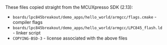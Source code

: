 These files copied straight from the MCUXpresso SDK (2.13):

* `boards/lpc845breakout/demo_apps/hello_world/armgcc/flags.cmake` - compiler flags
* `boards/lpc845breakout/demo_apps/hello_world/armgcc/LPC845_flash.ld` - linker script
* `COPYING-BSD-3` - license associated with the above files